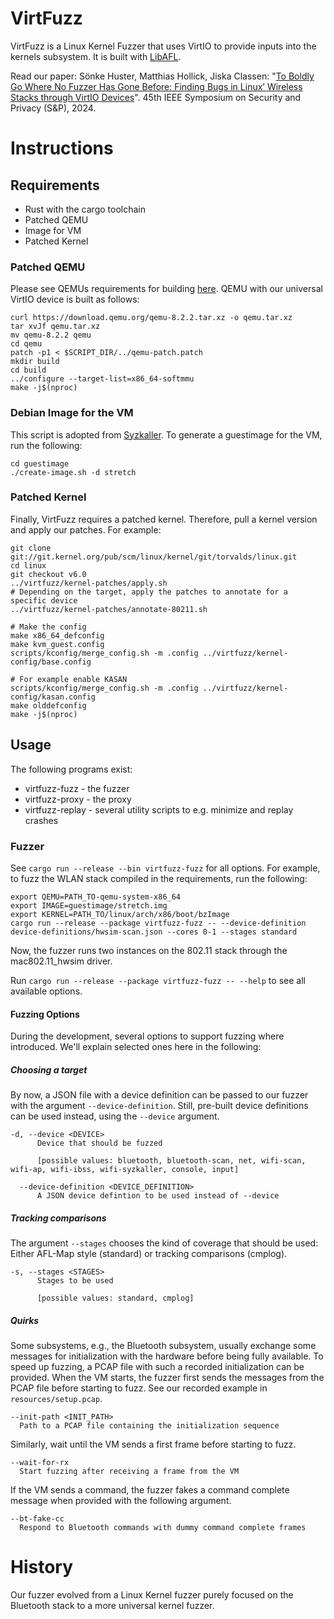 # VirtFuzz
VirtFuzz is a Linux Kernel Fuzzer that uses VirtIO to provide inputs into the kernels subsystem. It is built with [LibAFL](https://github.com/AFLplusplus/LibAFL).

Read our paper:
Sönke Huster, Matthias Hollick, Jiska Classen: "[To Boldly Go Where No Fuzzer Has Gone Before: Finding Bugs in Linux’ Wireless Stacks through VirtIO Devices](https://doi.ieeecomputersociety.org/10.1109/SP54263.2024.00024)". 45th IEEE Symposium on Security and Privacy (S&P), 2024.

# Instructions

## Requirements
* Rust with the cargo toolchain
* Patched QEMU
* Image for VM
* Patched Kernel

### Patched QEMU
Please see QEMUs requirements for building [here](https://wiki.qemu.org/Hosts/Linux#Building_QEMU_for_Linux).
QEMU with our universal VirtIO device is built as follows:

    curl https://download.qemu.org/qemu-8.2.2.tar.xz -o qemu.tar.xz
    tar xvJf qemu.tar.xz
    mv qemu-8.2.2 qemu
    cd qemu
    patch -p1 < $SCRIPT_DIR/../qemu-patch.patch
    mkdir build
    cd build
    ../configure --target-list=x86_64-softmmu
    make -j$(nproc)

### Debian Image for the VM
This script is adopted from [Syzkaller](https://github.com/google/syzkaller/blob/master/tools/create-image.sh). To generate a guestimage for the VM, run the following:

    cd guestimage
    ./create-image.sh -d stretch
    
### Patched Kernel
Finally, VirtFuzz requires a patched kernel. Therefore, pull a kernel version and apply our patches.
For example:

    git clone git://git.kernel.org/pub/scm/linux/kernel/git/torvalds/linux.git
    cd linux
    git checkout v6.0
    ../virtfuzz/kernel-patches/apply.sh
    # Depending on the target, apply the patches to annotate for a specific device
    ../virtfuzz/kernel-patches/annotate-80211.sh
    
    # Make the config
    make x86_64_defconfig
    make kvm_guest.config
    scripts/kconfig/merge_config.sh -m .config ../virtfuzz/kernel-config/base.config
    
    # For example enable KASAN
    scripts/kconfig/merge_config.sh -m .config ../virtfuzz/kernel-config/kasan.config
    make olddefconfig
    make -j$(nproc)

## Usage
The following programs exist:

* virtfuzz-fuzz - the fuzzer
* virtfuzz-proxy - the proxy
* virtfuzz-replay - several utility scripts to e.g. minimize and replay crashes

### Fuzzer
See `cargo run --release --bin virtfuzz-fuzz` for all options.
For example, to fuzz the WLAN stack compiled in the requirements, run the following:

    export QEMU=PATH_TO-qemu-system-x86_64
    export IMAGE=guestimage/stretch.img
    export KERNEL=PATH_TO/linux/arch/x86/boot/bzImage
    cargo run --release --package virtfuzz-fuzz -- --device-definition device-definitions/hwsim-scan.json --cores 0-1 --stages standard

Now, the fuzzer runs two instances on the 802.11 stack through the mac802.11_hwsim driver.

Run `cargo run --release --package virtfuzz-fuzz -- --help` to see all available options.

#### Fuzzing Options
During the development, several options to support fuzzing where introduced. We'll explain selected ones here in the following:

##### Choosing a target
By now, a JSON file with a device definition can be passed to our fuzzer with the argument `--device-definition`. Still, pre-built device definitions can be used instead, using the `--device` argument.

```
-d, --device <DEVICE>
      Device that should be fuzzed
      
      [possible values: bluetooth, bluetooth-scan, net, wifi-scan, wifi-ap, wifi-ibss, wifi-syzkaller, console, input]

  --device-definition <DEVICE_DEFINITION>
      A JSON device defintion to be used instead of --device
```

##### Tracking comparisons
The argument `--stages` chooses the kind of coverage that should be used: Either AFL-Map style (standard) or tracking comparisons (cmplog).
```
-s, --stages <STAGES>
      Stages to be used
      
      [possible values: standard, cmplog]
```

##### Quirks
Some subsystems, e.g., the Bluetooth subsystem, usually exchange some messages for initialization with the hardware before being fully available. To speed up fuzzing, a PCAP file with such a recorded initialization can be provided. When the VM starts, the fuzzer first sends the messages from the PCAP file before starting to fuzz. See our recorded example in `resources/setup.pcap`.
```
--init-path <INIT_PATH>
  Path to a PCAP file containing the initialization sequence
```

Similarly, wait until the VM sends a first frame before starting to fuzz.
```
--wait-for-rx
  Start fuzzing after receiving a frame from the VM
```

If the VM  sends a command, the fuzzer fakes a command complete message when provided with the following argument.
```
--bt-fake-cc
  Respond to Bluetooth commands with dummy command complete frames
```

# History
Our fuzzer evolved from a Linux Kernel fuzzer purely focused on the Bluetooth stack to a more universal kernel fuzzer.